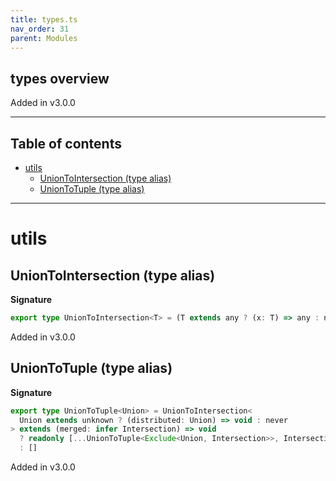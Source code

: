 ```yaml
---
title: types.ts
nav_order: 31
parent: Modules
---
```


## types overview

Added in v3.0.0

---

<h2 class="text-delta">Table of contents</h2>

- [utils](#utils)
  - [UnionToIntersection (type alias)](#uniontointersection-type-alias)
  - [UnionToTuple (type alias)](#uniontotuple-type-alias)

---

# utils

## UnionToIntersection (type alias)

**Signature**

```ts
export type UnionToIntersection<T> = (T extends any ? (x: T) => any : never) extends (x: infer R) => any ? R : never
```

Added in v3.0.0

## UnionToTuple (type alias)

**Signature**

```ts
export type UnionToTuple<Union> = UnionToIntersection<
  Union extends unknown ? (distributed: Union) => void : never
> extends (merged: infer Intersection) => void
  ? readonly [...UnionToTuple<Exclude<Union, Intersection>>, Intersection]
  : []
```

Added in v3.0.0
